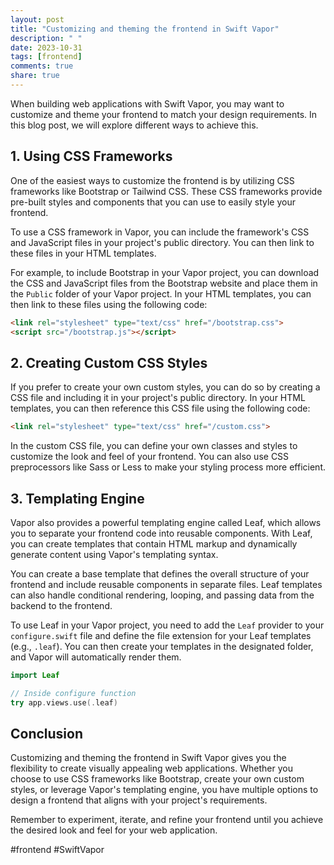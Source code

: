 ```yaml
---
layout: post
title: "Customizing and theming the frontend in Swift Vapor"
description: " "
date: 2023-10-31
tags: [frontend]
comments: true
share: true
---
```


When building web applications with Swift Vapor, you may want to customize and theme your frontend to match your design requirements. In this blog post, we will explore different ways to achieve this.

## 1. Using CSS Frameworks

One of the easiest ways to customize the frontend is by utilizing CSS frameworks like Bootstrap or Tailwind CSS. These CSS frameworks provide pre-built styles and components that you can use to easily style your frontend.

To use a CSS framework in Vapor, you can include the framework's CSS and JavaScript files in your project's public directory. You can then link to these files in your HTML templates.

For example, to include Bootstrap in your Vapor project, you can download the CSS and JavaScript files from the Bootstrap website and place them in the `Public` folder of your Vapor project. In your HTML templates, you can then link to these files using the following code:

```html
<link rel="stylesheet" type="text/css" href="/bootstrap.css">
<script src="/bootstrap.js"></script>
```

## 2. Creating Custom CSS Styles

If you prefer to create your own custom styles, you can do so by creating a CSS file and including it in your project's public directory. In your HTML templates, you can then reference this CSS file using the following code:

```html
<link rel="stylesheet" type="text/css" href="/custom.css">
```

In the custom CSS file, you can define your own classes and styles to customize the look and feel of your frontend. You can also use CSS preprocessors like Sass or Less to make your styling process more efficient.

## 3. Templating Engine

Vapor also provides a powerful templating engine called Leaf, which allows you to separate your frontend code into reusable components. With Leaf, you can create templates that contain HTML markup and dynamically generate content using Vapor's templating syntax.

You can create a base template that defines the overall structure of your frontend and include reusable components in separate files. Leaf templates can also handle conditional rendering, looping, and passing data from the backend to the frontend.

To use Leaf in your Vapor project, you need to add the `Leaf` provider to your `configure.swift` file and define the file extension for your Leaf templates (e.g., `.leaf`). You can then create your templates in the designated folder, and Vapor will automatically render them.

```swift
import Leaf

// Inside configure function
try app.views.use(.leaf)
```

## Conclusion

Customizing and theming the frontend in Swift Vapor gives you the flexibility to create visually appealing web applications. Whether you choose to use CSS frameworks like Bootstrap, create your own custom styles, or leverage Vapor's templating engine, you have multiple options to design a frontend that aligns with your project's requirements.

Remember to experiment, iterate, and refine your frontend until you achieve the desired look and feel for your web application.

\#frontend #SwiftVapor